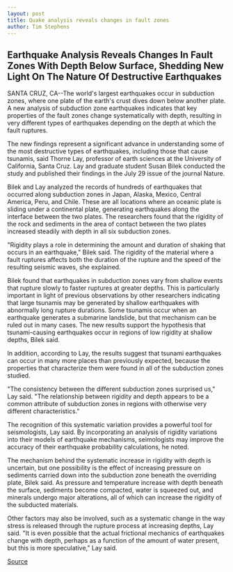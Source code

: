 ```yaml
---
layout: post
title: Quake analysis reveals changes in fault zones
author: Tim Stephens
---
```


## Earthquake Analysis Reveals Changes In Fault Zones With Depth Below Surface, Shedding New Light On The Nature Of Destructive Earthquakes

SANTA CRUZ, CA--The world's largest earthquakes occur in subduction zones, where one plate of the earth's crust dives down below another plate. A new analysis of subduction zone earthquakes indicates that key properties of the fault zones change systematically with depth, resulting in very different types of earthquakes depending on the depth at which the fault ruptures.

The new findings represent a significant advance in understanding some of the most destructive types of earthquakes, including those that cause tsunamis, said Thorne Lay, professor of earth sciences at the University of California, Santa Cruz. Lay and graduate student Susan Bilek conducted the study and published their findings in the July 29 issue of the journal Nature.

Bilek and Lay analyzed the records of hundreds of earthquakes that occurred along subduction zones in Japan, Alaska, Mexico, Central America, Peru, and Chile. These are all locations where an oceanic plate is sliding under a continental plate, generating earthquakes along the interface between the two plates. The researchers found that the rigidity of the rock and sediments in the area of contact between the two plates increased steadily with depth in all six subduction zones.

"Rigidity plays a role in determining the amount and duration of shaking that occurs in an earthquake," Bilek said. The rigidity of the material where a fault ruptures affects both the duration of the rupture and the speed of the resulting seismic waves, she explained.

Bilek found that earthquakes in subduction zones vary from shallow events that rupture slowly to faster ruptures at greater depths. This is particularly important in light of previous observations by other researchers indicating that large tsunamis may be generated by shallow earthquakes with abnormally long rupture durations. Some tsunamis occur when an earthquake generates a submarine landslide, but that mechanism can be ruled out in many cases. The new results support the hypothesis that tsunami-causing earthquakes occur in regions of low rigidity at shallow depths, Bilek said.

In addition, according to Lay, the results suggest that tsunami earthquakes can occur in many more places than previously expected, because the properties that characterize them were found in all of the subduction zones studied.

"The consistency between the different subduction zones surprised us," Lay said. "The relationship between rigidity and depth appears to be a common attribute of subduction zones in regions with otherwise very different characteristics."

The recognition of this systematic variation provides a powerful tool for seismologists, Lay said. By incorporating an analysis of rigidity variations into their models of earthquake mechanisms, seimologists may improve the accuracy of their earthquake probability calculations, he noted.

The mechanism behind the systematic increase in rigidity with depth is uncertain, but one possibility is the effect of increasing pressure on sediments carried down into the subduction zone beneath the overriding plate, Bilek said. As pressure and temperature increase with depth beneath the surface, sediments become compacted, water is squeezed out, and minerals undergo major alterations, all of which can increase the rigidity of the subducted materials.

Other factors may also be involved, such as a systematic change in the way stress is released through the rupture process at increasing depths, Lay said. "It is even possible that the actual frictional mechanics of earthquakes change with depth, perhaps as a function of the amount of water present, but this is more speculative," Lay said.

[Source](http://www1.ucsc.edu/news_events/press_releases/archive/99-00/07-99/quake_analysis_at_UCSC.htm "Permalink to Quake analysis reveals changes in fault zones")